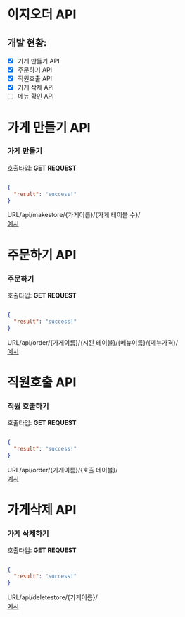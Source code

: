 # 이지오더 API

## 개발 현황:
- [X] 가게 만들기 API
- [X] 주문하기 API
- [x] 직원호출 API
- [x] 가게 삭제 API
- [ ] 메뉴 확인 API

# 가게 만들기 API
### 가게 만들기 <br>
호출타입: **GET REQUEST**
```json

{
  "result": "success!"
}

```

URL/api/makestore/{가게이름}/{가게 테이블 수}/<br>
[예시](https://easyorderAPI.seungwoohan0104.repl.co/api/makestore/test/3)

# 주문하기 API
### 주문하기 <br>
호출타입: **GET REQUEST**
```json

{
  "result": "success!"
}

```

URL/api/order/{가게이름}/{시킨 테이블}/{메뉴이름}/{메뉴가격}/<br>
[예시](https://easyorderAPI.seungwoohan0104.repl.co/api/order/test/2/제육볶음/5000)

# 직원호출 API
### 직원 호출하기 <br>
호출타입: **GET REQUEST**
```json

{
  "result": "success!"
}

```

URL/api/order/{가게이름}/{호출 테이블}/<br>
[예시](https://easyorderAPI.seungwoohan0104.repl.co/api/call/test/2/)

# 가게삭제 API
### 가게 삭제하기 <br>
호출타입: **GET REQUEST**
```json

{
  "result": "success!"
}

```

URL/api/deletestore/{가게이름}/<br>
[예시](https://easyorderAPI.seungwoohan0104.repl.co/api/deletestore/test/)
